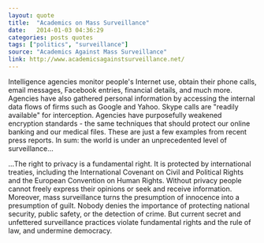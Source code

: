 ```yaml
---
layout: quote
title:  "Academics on Mass Surveillance"
date:   2014-01-03 04:36:29
categories: posts quotes
tags: ["politics", "surveillance"]
source: "Academics Against Mass Surveillance"
link: http://www.academicsagainstsurveillance.net/
---
```


Intelligence agencies monitor people's Internet use, obtain their phone calls, email messages, Facebook entries, financial details, and much more. Agencies have also gathered personal information by accessing the internal data flows of firms such as Google and Yahoo. Skype calls are "readily available" for interception. Agencies have purposefully weakened encryption standards - the same techniques that should protect our online banking and our medical files. These are just a few examples from recent press reports. In sum: the world is under an unprecedented level of surveillance...

...The right to privacy is a fundamental right. It is protected by international treaties, including the International Covenant on Civil and Political Rights and the European Convention on Human Rights. Without privacy people cannot freely express their opinions or seek and receive information. Moreover, mass surveillance turns the presumption of innocence into a presumption of guilt. Nobody denies the importance of protecting national security, public safety, or the detection of crime. But current secret and unfettered surveillance practices violate fundamental rights and the rule of law, and undermine democracy.